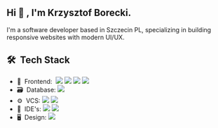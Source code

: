 ## Hi 👋 , I'm Krzysztof Borecki.

I'm a software developer based in Szczecin PL, specializing in building responsive websites with modern UI/UX.

## 🛠&nbsp;&nbsp;Tech Stack
- 🪩&nbsp;&nbsp;Frontend:&nbsp;
    <a href="https://react.dev/" ><img src="https://img.shields.io/badge/-React-0A1A2F?style=flat&logo=react"/></a>
    <a href="https://nextjs.org/"><img src="https://img.shields.io/badge/-Next.js-0A1A2F?style=flat&logo=next.js" /></a>
    <a href="https://www.typescriptlang.org/"><img src="https://img.shields.io/badge/-TypeScript-0A1A2F?style=flat&logo=typescript" /></a>
    <a href="https://tailwindcss.com/"><img src="https://img.shields.io/badge/-tailwind-0A1A2F?style=flat&logo=tailwindcss" /></a>
- 🗃️&nbsp;&nbsp;Database:
    <a href="https://supabase.com/"><img src="https://img.shields.io/badge/-Supabase-0A1A2F?style=flat&logo=supabase" /></a>
- ⚙️&nbsp;&nbsp;VCS:
    <a href="https://git-scm.com/"><img src="https://img.shields.io/badge/-Git-0A1A2F?style=flat&logo=git" /></a>
    <a href="https://github.com"><img src="https://img.shields.io/badge/-GitHub-0A1A2F?style=flat&logo=github" /></a>
- 🔧&nbsp;&nbsp;IDE's:
    <a href="https://code.visualstudio.com/"><img src="https://img.shields.io/badge/-Visual%20Studio%20Code-0A1A2F?style=flat&logo=visual-studio-code&logoColor=007ACC" /></a>
    <a href="https://www.jetbrains.com/webstorm/"><img src="https://img.shields.io/badge/-Webstorm-0A1A2F?style=flat&logo=webstorm" /></a>
- 🖥&nbsp;&nbsp;Design:
    <a href="https://www.figma.com/"><img src="https://img.shields.io/badge/-Figma-0A1A2F?style=flat&logo=figma" /></a>
